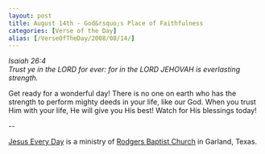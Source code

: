 ```yaml
---
layout: post
title: August 14th - God&rsquo;s Place of Faithfulness
categories: [Verse of the Day]
alias: [/VerseOfTheDay/2008/08/14/]
---
```


_Isaiah 26:4  
Trust ye in the LORD for ever: for in the LORD JEHOVAH is
everlasting strength._

Get ready for a wonderful day! There is no one on earth who has the
strength to perform mighty deeds in your life, like our God. When you
trust Him with your life, He will give you His best! Watch for His
blessings today!

 --

<a href=http://jesuseveryday.net>Jesus Every Day</a> is a ministry of <a href=http://rodgersbaptist.net>Rodgers Baptist Church</a> in Garland, Texas.
